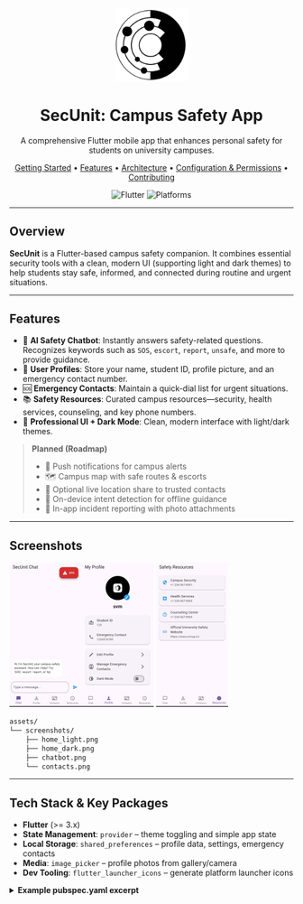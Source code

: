 <!-- LOGO -->

<p align="center">
  <img src="assets/secunitlogo.png" alt="SecUnit Logo" width="128"/>
</p>

<h1 align="center">SecUnit: Campus Safety App</h1>

<p align="center">
  A comprehensive Flutter mobile app that enhances personal safety for students on university campuses.
</p>

<p align="center">
  <a href="#getting-started">Getting Started</a> •
  <a href="#features">Features</a> •
  <a href="#architecture">Architecture</a> •
  <a href="#configuration--permissions">Configuration & Permissions</a> •
  <a href="#contributing">Contributing</a>
</p>

<p align="center">
  <img alt="Flutter" src="https://img.shields.io/badge/Flutter-%3E%3D3.0-blue"/>
  <img alt="Platforms" src="https://img.shields.io/badge/Platforms-Android%20%7C%20iOS-success"/>
</p>

---

## Overview

**SecUnit** is a Flutter-based campus safety companion. It combines essential security tools with a clean, modern UI (supporting light and dark themes) to help students stay safe, informed, and connected during routine and urgent situations.

---

## Features

* 🤖 **AI Safety Chatbot**: Instantly answers safety-related questions. Recognizes keywords such as `SOS`, `escort`, `report`, `unsafe`, and more to provide guidance.
* 👤 **User Profiles**: Store your name, student ID, profile picture, and an emergency contact number.
* 🆘 **Emergency Contacts**: Maintain a quick-dial list for urgent situations.
* 📚 **Safety Resources**: Curated campus resources—security, health services, counseling, and key phone numbers.
* 🎨 **Professional UI + Dark Mode**: Clean, modern interface with light/dark themes.

> **Planned (Roadmap)**
>
> * 🔔 Push notifications for campus alerts
> * 🗺️ Campus map with safe routes & escorts
> * 📍 Optional live location share to trusted contacts
> * 🧠 On-device intent detection for offline guidance
> * 🧪 In-app incident reporting with photo attachments

---

## Screenshots

 <img src="assets/chat.jpg" alt="SecUnit Logo" width="128"/><img src="assets/profile.jpg" alt="profile" width="128"/>
<img src="assets/resourses.jpg" alt="resources" width="128"/>

```
assets/
└── screenshots/
    ├── home_light.png
    ├── home_dark.png
    ├── chatbot.png
    └── contacts.png
```

---

## Tech Stack & Key Packages

* **Flutter** (>= 3.x)
* **State Management**: `provider` – theme toggling and simple app state
* **Local Storage**: `shared_preferences` – profile data, settings, emergency contacts
* **Media**: `image_picker` – profile photos from gallery/camera
* **Dev Tooling**: `flutter_launcher_icons` – generate platform launcher icons

<details>
  <summary><strong>Example pubspec.yaml excerpt</strong></summary>

```yaml
dependencies:
  flutter: { sdk: flutter }
  provider: ^6.0.0
  shared_preferences: ^2.2.0
  image_picker: ^1.0.0

dev_dependencies:
  flutter_launcher_icons: ^0.13.1

flutter_icons:
```
